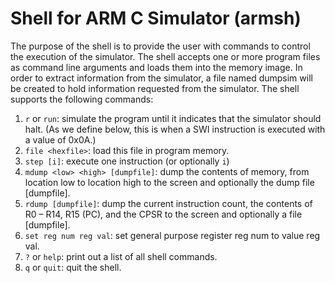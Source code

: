 # Shell for ARM C Simulator (armsh)

The purpose of the shell is to provide the user with commands to control the execution of the simulator.
The shell accepts one or more program files as command line arguments and loads them into the memory
image. In order to extract information from the simulator, a file named dumpsim will be created to hold
information requested from the simulator. The shell supports the following commands:

1. `r` or `run`: simulate the program until it indicates that the simulator should halt. (As we define below, this is when a SWI instruction is executed with a value of 0x0A.)
2. `file <hexfile>`: load this file in program memory.
3. `step [i]`: execute one instruction (or optionally `i`)
4. `mdump <low> <high> [dumpfile]`: dump the contents of memory, from location low to location high to the screen and optionally the dump file [dumpfile].
5. `rdump [dumpfile]`: dump the current instruction count, the contents of R0 – R14, R15 (PC), and the CPSR to the screen and optionally a file [dumpfile].
6. `set reg num reg val`: set general purpose register reg num to value reg val.
7. `?` or `help`: print out a list of all shell commands.
8. `q` or `quit`: quit the shell.

